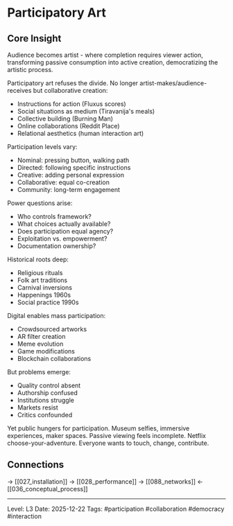 # Participatory Art

## Core Insight
Audience becomes artist - where completion requires viewer action, transforming passive consumption into active creation, democratizing the artistic process.

Participatory art refuses the divide. No longer artist-makes/audience-receives but collaborative creation:
- Instructions for action (Fluxus scores)
- Social situations as medium (Tiravanija's meals)
- Collective building (Burning Man)
- Online collaborations (Reddit Place)
- Relational aesthetics (human interaction art)

Participation levels vary:
- Nominal: pressing button, walking path
- Directed: following specific instructions
- Creative: adding personal expression
- Collaborative: equal co-creation
- Community: long-term engagement

Power questions arise:
- Who controls framework?
- What choices actually available?
- Does participation equal agency?
- Exploitation vs. empowerment?
- Documentation ownership?

Historical roots deep:
- Religious rituals
- Folk art traditions
- Carnival inversions
- Happenings 1960s
- Social practice 1990s

Digital enables mass participation:
- Crowdsourced artworks
- AR filter creation
- Meme evolution
- Game modifications
- Blockchain collaborations

But problems emerge:
- Quality control absent
- Authorship confused
- Institutions struggle
- Markets resist
- Critics confounded

Yet public hungers for participation. Museum selfies, immersive experiences, maker spaces. Passive viewing feels incomplete. Netflix choose-your-adventure. Everyone wants to touch, change, contribute.

## Connections
→ [[027_installation]]
→ [[028_performance]]
→ [[088_networks]]
← [[036_conceptual_process]]

---
Level: L3
Date: 2025-12-22
Tags: #participation #collaboration #democracy #interaction